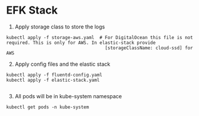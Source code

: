 # EFK Stack

1. Apply storage class to store the logs

```
kubectl apply -f storage-aws.yaml  # For DigitalOcean this file is not required. This is only for AWS. In elastic-stack provide 
                                     [storageClassName: cloud-ssd] for AWS   
```

2. Apply config files and the elastic stack

```
kubectl apply -f fluentd-config.yaml
kubectl apply -f elastic-stack.yaml
 
```

3. All pods will be in kube-system namespace

```
kubectl get pods -n kube-system

```
